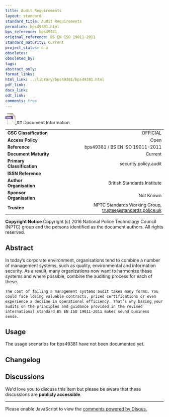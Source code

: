 ```yaml
---
title: Audit Requirements
layout: standard
standard_title: Audit Requirements
permalink: bps49381.html
bps_reference: bps49381
original_reference: BS EN ISO 19011-2011
standard_maturity: Current
project_status: n-a
obsoletes: 
obsoleted_by: 
tags: 
abstract_only:
format_links:
html_link: ../library/bps49381/bps49381.html
pdf_link: 
docx_link: 
odt_link: 
comments: true
---
```



<a target="_blank" href="../library/bps49381/bps49381.html">
    <img src="../images/html@0.5x.png" alt="html link" title="html link" style="max-height:35px;">
</a>
## Document Information

|||
| :------- | ------: |
| **GSC Classification**     | OFFICIAL |
| **Access Policy**          | Open |
| **Reference**              | bps49381  / BS EN ISO 19011-2011  |
| **Document Maturity**      | Current |
| **Primary Classification** | security.policy.audit |
| **ISSN Reference**         |  |
| **Author Organisation**    |British Standards Institute|
| **Sponsor Organisation**   |Not Known|
| **Trustee**                | NPTC Standards Working Group, <a href="mailto:trustee@standards.police.uk?subject=bps49381 Audit Requirements">trustee@standards.police.uk |

**Copyright Notice**
Copyright (c) 2016 National Police Technology Council (NPTC) group and the persons identified as the document authors. All rights reserved.

## Abstract
In today’s corporate environment, organisations tend to combine a number of management systems, such as quality, environmental and information security. As a result, many organizations now want to harmonize these systems and where possible, combine the auditing process for each of these.
    
    The cost of failing a management systems audit takes many forms. You could face losing valuable contracts, prized certifications or even experience a decline in operational efficiency. That’s why basing your audits on the principles and guidance provided in the revised international standard BS EN ISO 19011-2011 makes sound business sense.
        
## Usage
The usage scenarios for bps49381 have not been documented yet.

## Changelog


## Discussions
We'd love you to discuss this item but please be aware that these discussions are **publicly accessible**.
<hr>
<div id="disqus_thread"></div>

<script>

/**
*  RECOMMENDED CONFIGURATION VARIABLES: EDIT AND UNCOMMENT THE SECTION BELOW TO INSERT DYNAMIC VALUES FROM YOUR PLATFORM OR CMS.
*  LEARN WHY DEFINING THESE VARIABLES IS IMPORTANT: https://disqus.com/admin/universalcode/#configuration-variables*/
/*
var disqus_config = function () {
this.page.url = PAGE_URL;  // Replace PAGE_URL with your page's canonical URL variable
this.page.identifier = PAGE_IDENTIFIER; // Replace PAGE_IDENTIFIER with your page's unique identifier variable
};
*/
(function() { // DON'T EDIT BELOW THIS LINE
var d = document, s = d.createElement('script');
s.src = 'https://nptcstandards.disqus.com/embed.js';
s.setAttribute('data-timestamp', +new Date());
(d.head || d.body).appendChild(s);
})();
</script>
<noscript>Please enable JavaScript to view the <a href="https://disqus.com/?ref_noscript">comments powered by Disqus.</a></noscript>

